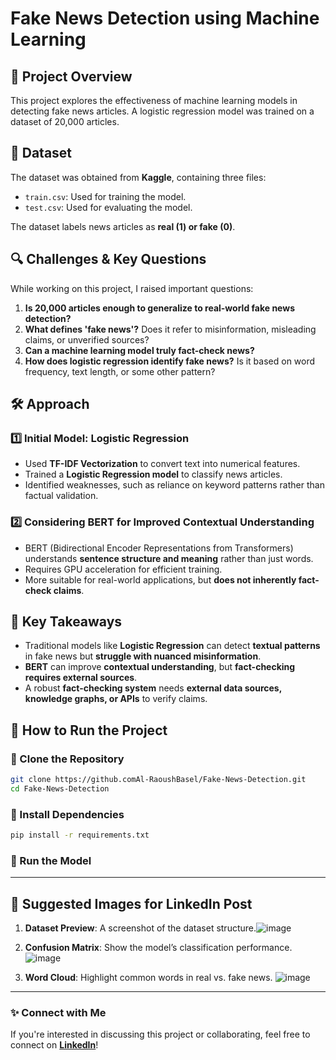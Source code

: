 # Fake News Detection using Machine Learning

## 📌 Project Overview
This project explores the effectiveness of machine learning models in detecting fake news articles. A logistic regression model was trained on a dataset of 20,000 articles.

## 📂 Dataset
The dataset was obtained from **Kaggle**, containing three files:
- `train.csv`: Used for training the model.
- `test.csv`: Used for evaluating the model.

The dataset labels news articles as **real (1) or fake (0)**.

## 🔍 Challenges & Key Questions
While working on this project, I raised important questions:
1. **Is 20,000 articles enough to generalize to real-world fake news detection?**
2. **What defines 'fake news'?** Does it refer to misinformation, misleading claims, or unverified sources?
3. **Can a machine learning model truly fact-check news?**
4. **How does logistic regression identify fake news?** Is it based on word frequency, text length, or some other pattern?

## 🛠️ Approach
### 1️⃣ **Initial Model: Logistic Regression**
- Used **TF-IDF Vectorization** to convert text into numerical features.
- Trained a **Logistic Regression model** to classify news articles.
- Identified weaknesses, such as reliance on keyword patterns rather than factual validation.

### 2️⃣ **Considering BERT for Improved Contextual Understanding**
- BERT (Bidirectional Encoder Representations from Transformers) understands **sentence structure and meaning** rather than just words.
- Requires GPU acceleration for efficient training.
- More suitable for real-world applications, but **does not inherently fact-check claims**.

## 📌 Key Takeaways
- Traditional models like **Logistic Regression** can detect **textual patterns** in fake news but **struggle with nuanced misinformation**.
- **BERT** can improve **contextual understanding**, but **fact-checking requires external sources**.
- A robust **fact-checking system** needs **external data sources, knowledge graphs, or APIs** to verify claims.

## 📌 How to Run the Project
### 🔹 Clone the Repository
```bash
git clone https://github.comAl-RaoushBasel/Fake-News-Detection.git
cd Fake-News-Detection
```
### 🔹 Install Dependencies
```bash
pip install -r requirements.txt
```
### 🔹 Run the Model

---

## 📸 Suggested Images for LinkedIn Post
1. **Dataset Preview**: A screenshot of the dataset structure.![image](https://github.com/user-attachments/assets/17c6f029-80f3-4d13-8bb8-eef1206bdf7d)

2. **Confusion Matrix**: Show the model’s classification performance. ![image](https://github.com/user-attachments/assets/8653b52f-e997-409b-932b-7ff848ec5ed5)

3. **Word Cloud**: Highlight common words in real vs. fake news. ![image](https://github.com/user-attachments/assets/2083f5b5-f806-452c-90ea-f868f2003392)


---

### ✨ Connect with Me
If you're interested in discussing this project or collaborating, feel free to connect on **[LinkedIn](https://www.linkedin.com/in/basel-al-raoush/)**!
